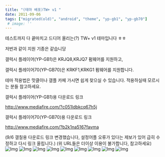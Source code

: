 ```yaml
---
title: "(테마 배포)TW+ v1 "
date: 2011-09-06
tags: ["migrated(old)", "android", "theme", "yp-gb1", "yp-gb70"]
 # image: ''
---
```

테스트까지 다 끝마치고 드디어 올리는(?)
TW+ v1 테마입니다 ㅎㅎ

저번과 같이 지원 기종은 같습니당

갤럭시 플레이어(YP-GB1)은
KRJQ8,KRJQ7 펌웨어를 지원하고,

갤럭시 플레이어70(YP-GB70)은
KRKF1,KRKG1 펌웨어를 지원합니다.

테마 적용법은 맛클이나 갤플 카페 가시면 쉽게 찾으실 수 있습니다.
적용하실때 모르시는 분들 참고하세요.

갤럭시 플레이어(YP-GB1)용 다운로드 링크

http://www.mediafire.com/?c051ldbkcq67h5j

갤럭시 플레이어70(YP-GB70)용 다운로드 링크

http://www.mediafire.com/?b2k1na5167favma

(9/6 갤칠용 다운로드 링크 변경했습니다,
설정어플 오류가 있다는 제보가 있어 급히 수정하고 다시 링크 올립니다.)
(위 URL들은 더이상 이용이 불가합니다, 참고하세요)
![Img](https://sukso96100.github.io/blogimgs/SC20110905-235139.png)
![Img](https://sukso96100.github.io/blogimgs/SC20110905-235150.png)
![Img](https://sukso96100.github.io/blogimgs/SC20110905-235317.png)
![Img](https://sukso96100.github.io/blogimgs/SC20110905-235346.png)
![Img](https://sukso96100.github.io/blogimgs/SC20110905-235430.png)
![Img](https://sukso96100.github.io/blogimgs/SC20110905-235445.png)
![Img](https://sukso96100.github.io/blogimgs/SC20110906-000049.png)
![Img](https://sukso96100.github.io/blogimgs/SC20110906-000228.png)
![Img](https://sukso96100.github.io/blogimgs/SC20110906-000342.png)
